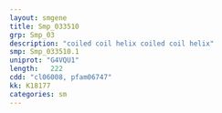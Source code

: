 ```yaml
---
layout: smgene
title: Smp_033510
grp: Smp_03
description: "coiled coil helix coiled coil helix"
smp: Smp_033510.1
uniprot: "G4VQU1"
length:   222
cdd: "cl06008, pfam06747"
kk: K18177
categories: sm
---
```

